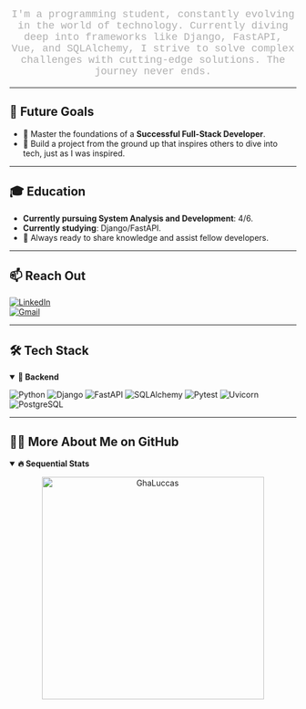 <p align="center" style="color: #b0b0b0; font-family: 'Courier New', monospace; font-size: 18px;">
  I'm a programming student, constantly evolving in the world of technology. Currently diving deep into frameworks like Django, FastAPI, Vue, and SQLAlchemy, I strive to solve complex challenges with cutting-edge solutions. The journey never ends.
</p>

---

## 🖤 Future Goals

- 🧠 Master the foundations of a **Successful Full-Stack Developer**.
- 🤖 Build a project from the ground up that inspires others to dive into tech, just as I was inspired.

---

## 🎓 Education

- **Currently pursuing System Analysis and Development**: 4/6.
- **Currently studying**: Django/FastAPI.
- 🚀 Always ready to share knowledge and assist fellow developers.

---

## 📫 Reach Out

[![LinkedIn](https://img.shields.io/badge/-LinkedIn-%230077B5?style=for-the-badge&logo=linkedin&logoColor=white)](www.linkedin.com/in/gabriel-costa-lucas)  
[![Gmail](https://img.shields.io/badge/-gmail-red?style=for-the-badge&logo=Gmail&logoColor=white)](mailto:gabriel.costa.lucas.gabrielcostalu5@gmail.com)

---

## 🛠️ Tech Stack

<details open>
<summary><b>🧰 Backend</b></summary>

![Python](https://img.shields.io/badge/python-3776AB?style=for-the-badge&logo=python&logoColor=white)
![Django](https://img.shields.io/badge/django-092E20?style=for-the-badge&logo=django&logoColor=white)
![FastAPI](https://img.shields.io/badge/FastAPI-009688?style=for-the-badge&logo=fastapi&logoColor=white)
![SQLAlchemy](https://img.shields.io/badge/SQLAlchemy-4B8BBE?style=for-the-badge&logo=SQLAlchemy&logoColor=white)
![Pytest](https://img.shields.io/badge/pytest-0A9E1F?style=for-the-badge&logo=pytest&logoColor=white)
![Uvicorn](https://img.shields.io/badge/Uvicorn-3E5A7A?style=for-the-badge&logo=uvicorn&logoColor=white)
![PostgreSQL](https://img.shields.io/badge/PostgreSQL-336791?style=for-the-badge&logo=postgresql&logoColor=white)

</details>

---

## 👨‍💻 More About Me on GitHub

<details open>
<summary><b>🔥 Sequential Stats</b></summary>
<p align="center">
  <img src="http://github-readme-streak-stats.herokuapp.com?user=GhaLuccas&theme=radical&hide_border=true" alt="GhaLuccas" width="390"/>
</p>
</details>




<!--<details open>
<summary><b>⚡ Status Públicos do Github</b></summary>
<br>
<p align="center">
<img height="180em" src="https://github-readme-stats.vercel.app/api?username=GhaLuccas&show_icons=true&theme=radical"/>
<img height="180em" src="https://github-readme-stats.vercel.app/api/top-langs/?username=GhaLuccas&layout=compact&langs_count=8&theme=radical"/>
<img src="https://github-readme-stats.vercel.app/api/wakatime?username=GhaLuccas&theme=radical"/>
</p>
</details>

<div align="center">
  <img align="center" alt="Contador de visitas de GhaLuccas" src="https://profile-counter.glitch.me/GhaLuccas/count.svg" />
</div>-->
